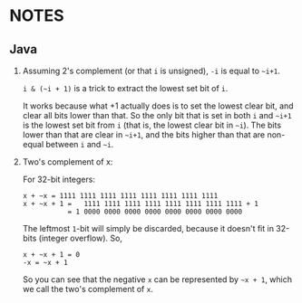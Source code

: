 # NOTES

## Java

1. Assuming 2's complement (or that `i` is unsigned), `-i` is equal to `~i+1`.

   `i & (~i + 1)` is a trick to extract the lowest set bit of `i`.

   It works because what +1 actually does is to set the lowest clear bit, and clear all bits lower than that. So the only bit that is set in both `i` and `~i+1` is the lowest set bit from `i` (that is, the lowest clear bit in `~i`). The bits lower than that are clear in `~i+1`, and the bits higher than that are non-equal between `i` and `~i`.

2. Two's complement of x:

   For 32-bit integers:

   ```
   x + ~x = 1111 1111 1111 1111 1111 1111 1111 1111
   x + ~x + 1 =   1111 1111 1111 1111 1111 1111 1111 1111 + 1
              = 1 0000 0000 0000 0000 0000 0000 0000 0000
   ```

   The leftmost `1`-bit will simply be discarded, because it doesn't fit in 32-bits (integer overflow). So,

   ```
   x + ~x + 1 = 0
   -x = ~x + 1
   ```

   So you can see that the negative `x` can be represented by `~x + 1`, which we call the two's complement of `x`.

   